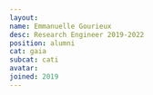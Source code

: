 ```yaml
---
layout:
name: Emmanuelle Gourieux
desc: Research Engineer 2019-2022
position: alumni
cat: gaia
subcat: cati
avatar:
joined: 2019
---
```


